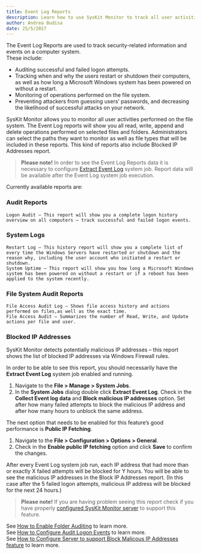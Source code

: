 ```yaml
---
title: Event Log Reports
description: Learn how to use SysKit Monitor to track all user activities performed on the file system.
author: Andrea Budisa
date: 25/5/2017
---
```

The Event Log Reports are used to track security-related information and events on a computer system.  
These include:

+ Auditing successful and failed logon attempts.
+ Tracking when and why the users restart or shutdown their computers, as well as how long a Microsoft Windows system has been powered on without a restart.
+ Monitoring of operations performed on the file system.
+ Preventing attackers from guessing users’ passwords, and decreasing the likelihood of successful attacks on your network.

SysKit Monitor allows you to monitor all user activities performed on the file system. The Event Log reports will show you all read, write, append and delete operations performed on selected files and folders. Administrators can select the paths they want to monitor as well as file types that will be included in these reports.
This kind of reports also include Blocked IP Addresses report.

> __Please note!__ In order to see the Event Log Reports data it is necessary to configure [Extract Event Log](#internal/) system job. Report data will be available after the Event Log system job execution.

Currently available reports are:

### Audit Reports

    Logon Audit – This report will show you a complete logon history overview on all computers – track successful and failed logon events.

### System Logs

    Restart Log – This history report will show you a complete list of every time the Windows Servers have restarted or shutdown and the reason why, including the user account who initiated a restart or shutdown.
    System Uptime – This report will show you how long a Microsoft Windows system has been powered on without a restart or if a reboot has been applied to the system recently.

### File System Audit Reports

    File Access Audit Log – Shows file access history and actions performed on files,as well as the exact time.
    File Access Audit – Summarizes the number of Read, Write, and Update actions per file and user.

### Blocked IP Addresses

SysKit Monitor detects potentially malicious IP addresses – this report shows the list of blocked IP addresses via Windows Firewall rules.

In order to be able to see this report, you should necessarily have the __Extract Event Log__ system job enabled and running.

1. Navigate to the __File > Manage > System Jobs__.
2. In the __System Jobs__ dialog double click __Extract Event Log__. Check in the __Collect Event log data__ and __Block malicious IP addresses__ option. Set after how many failed attempts to block the malicious IP address and after how many hours to unblock the same address.

The next option that needs to be enabled for this feature’s good performance is __Public IP Fetching__.

1. Navigate to the __File > Configuration > Options > General__.
2. Check in the __Enable public IP fetching__ option and click __Save__ to confirm the changes.

After every Event Log system job run, each IP address that had more than or exactly X failed attempts will be blocked for Y hours. You will be able to see the malicious IP addresses in the Block IP Addresses report. (In this case after the 5 failed logon attempts, malicious IP address will be blocked for the next 24 hours.)

> __Please note!__ If you are having problem seeing this report check if you have properly [configured SysKit Monitor server](#internal/) to support this feature.

See [How to Enable Folder Auditing](#internal/) to learn more.  
See [How to Configure Audit Logon Events](#internal/) to learn more.  
See [How to Configure Server to support Block Malicous IP Addresses feature](#internal/) to learn more.